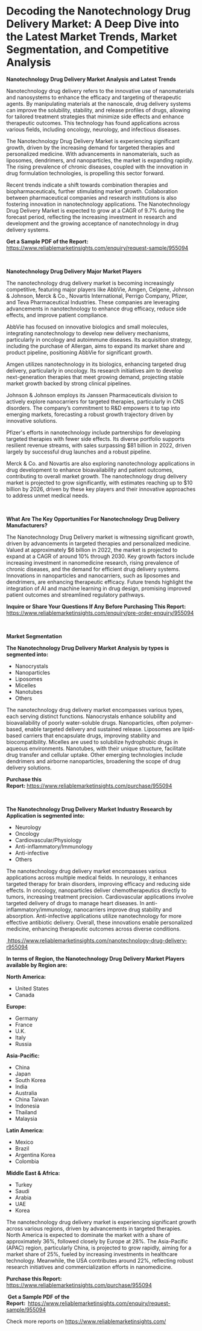 <p><h1>Decoding the Nanotechnology Drug Delivery Market: A Deep Dive into the Latest Market Trends, Market Segmentation, and Competitive Analysis</h1></p><p><strong>Nanotechnology Drug Delivery Market Analysis and Latest Trends</strong></p>
<p><p>Nanotechnology drug delivery refers to the innovative use of nanomaterials and nanosystems to enhance the efficacy and targeting of therapeutic agents. By manipulating materials at the nanoscale, drug delivery systems can improve the solubility, stability, and release profiles of drugs, allowing for tailored treatment strategies that minimize side effects and enhance therapeutic outcomes. This technology has found applications across various fields, including oncology, neurology, and infectious diseases.</p><p>The Nanotechnology Drug Delivery Market is experiencing significant growth, driven by the increasing demand for targeted therapies and personalized medicine. With advancements in nanomaterials, such as liposomes, dendrimers, and nanoparticles, the market is expanding rapidly. The rising prevalence of chronic diseases, coupled with the innovation in drug formulation technologies, is propelling this sector forward.</p><p>Recent trends indicate a shift towards combination therapies and biopharmaceuticals, further stimulating market growth. Collaboration between pharmaceutical companies and research institutions is also fostering innovation in nanotechnology applications. The Nanotechnology Drug Delivery Market is expected to grow at a CAGR of 9.7% during the forecast period, reflecting the increasing investment in research and development and the growing acceptance of nanotechnology in drug delivery systems.</p></p>
<p><strong>Get a Sample PDF of the Report:&nbsp;</strong> <a href="https://www.reliablemarketinsights.com/enquiry/request-sample/955094?utm_campaign=2214&utm_medium=2&utm_source=Github&utm_content=ia&utm_term=07032025&utm_id=nanotechnology-drug-delivery">https://www.reliablemarketinsights.com/enquiry/request-sample/955094</a></p>
<p>&nbsp;</p>
<p><strong>Nanotechnology Drug Delivery Major Market Players</strong></p>
<p><p>The nanotechnology drug delivery market is becoming increasingly competitive, featuring major players like AbbVie, Amgen, Celgene, Johnson & Johnson, Merck & Co., Novartis International, Perrigo Company, Pfizer, and Teva Pharmaceutical Industries. These companies are leveraging advancements in nanotechnology to enhance drug efficacy, reduce side effects, and improve patient compliance.</p><p>AbbVie has focused on innovative biologics and small molecules, integrating nanotechnology to develop new delivery mechanisms, particularly in oncology and autoimmune diseases. Its acquisition strategy, including the purchase of Allergan, aims to expand its market share and product pipeline, positioning AbbVie for significant growth.</p><p>Amgen utilizes nanotechnology in its biologics, enhancing targeted drug delivery, particularly in oncology. Its research initiatives aim to develop next-generation therapies that meet growing demand, projecting stable market growth backed by strong clinical pipelines.</p><p>Johnson & Johnson employs its Janssen Pharmaceuticals division to actively explore nanocarriers for targeted therapies, particularly in CNS disorders. The company’s commitment to R&D empowers it to tap into emerging markets, forecasting a robust growth trajectory driven by innovative solutions.</p><p>Pfizer's efforts in nanotechnology include partnerships for developing targeted therapies with fewer side effects. Its diverse portfolio supports resilient revenue streams, with sales surpassing $81 billion in 2022, driven largely by successful drug launches and a robust pipeline.</p><p>Merck & Co. and Novartis are also exploring nanotechnology applications in drug development to enhance bioavailability and patient outcomes, contributing to overall market growth. The nanotechnology drug delivery market is projected to grow significantly, with estimates reaching up to $10 billion by 2026, driven by these key players and their innovative approaches to address unmet medical needs.</p></p>
<p>&nbsp;</p>
<p><strong>What Are The Key Opportunities For Nanotechnology Drug Delivery Manufacturers?</strong></p>
<p><p>The Nanotechnology Drug Delivery market is witnessing significant growth, driven by advancements in targeted therapies and personalized medicine. Valued at approximately $6 billion in 2022, the market is projected to expand at a CAGR of around 10% through 2030. Key growth factors include increasing investment in nanomedicine research, rising prevalence of chronic diseases, and the demand for efficient drug delivery systems. Innovations in nanoparticles and nanocarriers, such as liposomes and dendrimers, are enhancing therapeutic efficacy. Future trends highlight the integration of AI and machine learning in drug design, promising improved patient outcomes and streamlined regulatory pathways.</p></p>
<p><strong>Inquire or Share Your Questions If Any Before Purchasing This Report:</strong> <a href="https://www.reliablemarketinsights.com/enquiry/pre-order-enquiry/955094?utm_campaign=2214&utm_medium=2&utm_source=Github&utm_content=ia&utm_term=07032025&utm_id=nanotechnology-drug-delivery">https://www.reliablemarketinsights.com/enquiry/pre-order-enquiry/955094</a></p>
<p>&nbsp;</p>
<p><strong>Market Segmentation</strong></p>
<p><strong>The Nanotechnology Drug Delivery Market Analysis by types is segmented into:</strong></p>
<p><ul><li>Nanocrystals</li><li>Nanoparticles</li><li>Liposomes</li><li>Micelles</li><li>Nanotubes</li><li>Others</li></ul></p>
<p><p>The nanotechnology drug delivery market encompasses various types, each serving distinct functions. Nanocrystals enhance solubility and bioavailability of poorly water-soluble drugs. Nanoparticles, often polymer-based, enable targeted delivery and sustained release. Liposomes are lipid-based carriers that encapsulate drugs, improving stability and biocompatibility. Micelles are used to solubilize hydrophobic drugs in aqueous environments. Nanotubes, with their unique structure, facilitate drug transfer and cellular uptake. Other emerging technologies include dendrimers and airborne nanoparticles, broadening the scope of drug delivery solutions.</p></p>
<p><strong>Purchase this Report:&nbsp;</strong><a href="https://www.reliablemarketinsights.com/purchase/955094?utm_campaign=2214&utm_medium=2&utm_source=Github&utm_content=ia&utm_term=07032025&utm_id=nanotechnology-drug-delivery">https://www.reliablemarketinsights.com/purchase/955094</a></p>
<p>&nbsp;</p>
<p><strong>The Nanotechnology Drug Delivery Market Industry Research by Application is segmented into:</strong></p>
<p><ul><li>Neurology</li><li>Oncology</li><li>Cardiovascular/Physiology</li><li>Anti-inflammatory/Immunology</li><li>Anti-infective</li><li>Others</li></ul></p>
<p><p>The nanotechnology drug delivery market encompasses various applications across multiple medical fields. In neurology, it enhances targeted therapy for brain disorders, improving efficacy and reducing side effects. In oncology, nanoparticles deliver chemotherapeutics directly to tumors, increasing treatment precision. Cardiovascular applications involve targeted delivery of drugs to manage heart diseases. In anti-inflammatory/immunology, nanocarriers improve drug stability and absorption. Anti-infective applications utilize nanotechnology for more effective antibiotic delivery. Overall, these innovations enable personalized medicine, enhancing therapeutic outcomes across diverse conditions.</p></p>
<p><a href="https://www.reliablemarketinsights.com/nanotechnology-drug-delivery-r955094?utm_campaign=2214&utm_medium=2&utm_source=Github&utm_content=ia&utm_term=07032025&utm_id=nanotechnology-drug-delivery">&nbsp;https://www.reliablemarketinsights.com/nanotechnology-drug-delivery-r955094</a></p>
<p><strong>In terms of Region, the Nanotechnology Drug Delivery Market Players available by Region are:</strong></p>
<p>
    <p> <strong> North America: </strong>
        <ul>
            <li>United States</li>
            <li>Canada</li>
        </ul>
        </p> 
    <p> <strong> Europe: </strong>
        <ul>
            <li>Germany</li>
            <li>France</li>
            <li>U.K.</li>
            <li>Italy</li>
            <li>Russia</li>
        </ul>
        </p> 
    <p> <strong> Asia-Pacific: </strong>
        <ul>
            <li>China</li>
            <li>Japan</li>
            <li>South Korea</li>
            <li>India</li>
            <li>Australia</li>
            <li>China Taiwan</li>
            <li>Indonesia</li>
            <li>Thailand</li>
            <li>Malaysia</li>
        </ul>
        </p> 
    <p> <strong> Latin America: </strong>
        <ul>
            <li>Mexico</li>
            <li>Brazil</li>
            <li>Argentina Korea</li>
            <li>Colombia</li>
        </ul>
        </p> 
    <p> <strong> Middle East & Africa: </strong>
        <ul>
            <li>Turkey</li>
            <li>Saudi</li>
            <li>Arabia</li>
            <li>UAE</li>
            <li>Korea</li>
        </ul>
    </p>
    </p>
<p><p>The nanotechnology drug delivery market is experiencing significant growth across various regions, driven by advancements in targeted therapies. North America is expected to dominate the market with a share of approximately 36%, followed closely by Europe at 28%. The Asia-Pacific (APAC) region, particularly China, is projected to grow rapidly, aiming for a market share of 25%, fueled by increasing investments in healthcare technology. Meanwhile, the USA contributes around 22%, reflecting robust research initiatives and commercialization efforts in nanomedicine.</p></p>
<p><strong>Purchase this Report: </strong><a href="https://www.reliablemarketinsights.com/purchase/955094?utm_campaign=2214&utm_medium=2&utm_source=Github&utm_content=ia&utm_term=07032025&utm_id=nanotechnology-drug-delivery">https://www.reliablemarketinsights.com/purchase/955094</a></p>
<p>&nbsp;<strong>Get a Sample PDF of the Report:&nbsp;&nbsp;</strong><a href="https://www.reliablemarketinsights.com/enquiry/request-sample/955094?utm_campaign=2214&utm_medium=2&utm_source=Github&utm_content=ia&utm_term=07032025&utm_id=nanotechnology-drug-delivery">https://www.reliablemarketinsights.com/enquiry/request-sample/955094</a></p>
<p><strong></strong></p>
<p>Check more reports on <a href="https://www.reliablemarketinsights.com/?utm_campaign=2214&utm_medium=2&utm_source=Github&utm_content=ia&utm_term=07032025&utm_id=nanotechnology-drug-delivery">https://www.reliablemarketinsights.com/</a></p>